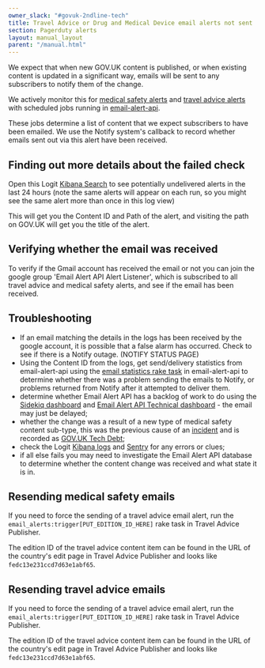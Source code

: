 ```yaml
---
owner_slack: "#govuk-2ndline-tech"
title: Travel Advice or Drug and Medical Device email alerts not sent
section: Pagerduty alerts
layout: manual_layout
parent: "/manual.html"
---
```


We expect that when new GOV.UK content is published, or when existing content
is updated in a significant way, emails will be sent to any subscribers to
notify them of the change.

We actively monitor this for [medical safety alerts][] and [travel advice
alerts][] with scheduled jobs running in [email-alert-api][].

These jobs determine a list of content that we expect subscribers to have
been emailed. We use the Notify system's callback to record whether emails
sent out via this alert have been received.

## Finding out more details about the failed check

Open this Logit [Kibana Search][kibana last 24 hours] to see potentially undelivered
alerts in the last 24 hours (note the same alerts will appear on each run, so
you might see the same alert more than once in this log view)

This will get you the Content ID and Path of the alert, and visiting the path
on GOV.UK will get you the title of the alert.

## Verifying whether the email was received

To verify if the Gmail account has received the email or not you can join the
google group 'Email Alert API Alert Listener', which is subscribed to all travel
advice and medical safety alerts, and see if the email has been received.

## Troubleshooting

* If an email matching the details in the logs has been received by the google
  account, it is possible that a false alarm has occurred. Check to see if there
  is a Notify outage. (NOTIFY STATUS PAGE)
* Using the Content ID from the logs, get send/delivery statistics from
  email-alert-api using the [email statistics rake task][] in email-alert-api
  to determine whether there was a problem sending the emails to Notify, or
  problems returned from Notify after it attempted to deliver them.
* determine whether Email Alert API has a backlog of work to do using the
  [Sidekiq dashboard][] and [Email Alert API Technical
  dashboard][tech dashboard] - the email may just be delayed;
* whether the change was a result of a new type of medical safety content
  sub-type, this was the previous cause of an [incident][checkbox-incident] and
  is recorded as [GOV.UK Tech Debt][checkbox tech debt];
* check the Logit [Kibana logs][] and [Sentry][] for any errors or clues;
* if all else fails you may need to investigate the Email Alert API database
  to determine whether the content change was received and what state it is in.

## Resending medical safety emails

If you need to force the sending of a travel advice email alert, run the
`email_alerts:trigger[PUT_EDITION_ID_HERE]` rake task in Travel Advice
Publisher.

The edition ID of the travel advice content item can be found in the
URL of the country's edit page in Travel Advice Publisher and looks like
`fedc13e231ccd7d63e1abf65`.

## Resending travel advice emails

If you need to force the sending of a travel advice email alert, run the
`email_alerts:trigger[PUT_EDITION_ID_HERE]` rake task in Travel Advice
Publisher.

The edition ID of the travel advice content item can be found in the
URL of the country's edit page in Travel Advice Publisher and looks like
`fedc13e231ccd7d63e1abf65`.

[medical safety alerts]: https://www.gov.uk/drug-device-alerts
[travel advice alerts]: https://www.gov.uk/foreign-travel-advice
[email-alert-api]: https://github.com/alphagov/email-alert-api
[kibana last 24 hours]: https://kibana.logit.io/s/13d1a0b1-f54f-407b-a4e5-f53ba653fac3/app/discover?security_tenant=global#/view/4147d5b0-99f8-11ee-aed3-9b7debb07809?_g=(filters%3A!()%2CrefreshInterval%3A(pause%3A!t%2Cvalue%3A0)%2Ctime%3A(from%3Anow-24h%2Cto%3Anow))
[email statistics rake task]: /repos/email-alert-api/alert_check_scheduled_jobs.html#support-tasks
[Sidekiq dashboard]: https://grafana.eks.production.govuk.digital/d/sidekiq-queues/sidekiq3a-queue-length-max-delay?orgId=1&var-namespace=apps&var-app=email-alert-api-worker&from=now-24h&to=now
[tech dashboard]: https://grafana.eks.production.govuk.digital/d/app-requests/app3a-request-rates-errors-durations?orgId=1&refresh=1m&var-namespace=apps&var-app=email-alert-api&var-error_status=All&from=now-24h&to=now
[checkbox-incident]: https://docs.google.com/document/d/1AwpXPF1c7fbsOL8KX10ko_wLok4YykabmRfkHJjRqfA/edit#
[checkbox tech debt]: https://trello.com/c/v2ees2fD/199-all-checkbox-is-misleading-for-finderemailsignups
[Kibana logs]: https://kibana.logit.io/s/2dd89c13-a0ed-4743-9440-825e2e52329e/goto/43fc79ee47ac49f248e0f29a174be240
[Sentry]: https://sentry.io/organizations/govuk/issues/?project=202220&statsPeriod=12h
